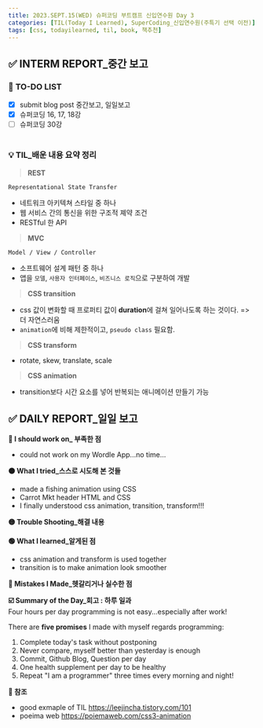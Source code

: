 ```yaml
---
title: 2023.SEPT.15(WED) 슈퍼코딩 부트캠프 신입연수원 Day 3
categories: [TIL(Today I Learned), SuperCoding_신입연수원(주특기 선택 이전)]
tags: [css, todayilearned, til, book, 책추천]
---
```


## ✅ INTERM REPORT\_중간 보고

### 📌 **TO-DO LIST**

- [x] submit blog post 중간보고, 일일보고
- [x] 슈퍼코딩 16, 17, 18강
- [ ] 슈퍼코딩 30강
      <br>
      <br>

### 💡 **TIL\_배운 내용 요약 정리**

> **REST** <br>

`Representational State Transfer`

- 네트워크 아키텍쳐 스타일 중 하나
- 웹 서비스 간의 통신을 위한 구조적 졔약 조건
- RESTful 한 API

> **MVC** <br>

`Model / View / Controller`

- 소프트웨어 설계 패턴 중 하나
- 앱을 `모델`, `사용자 인터페이스`, `비즈니스 로직`으로 구분하여 개발

> **CSS transition**

- css 값이 변화할 때 프로퍼티 값이 **duration**에 걸쳐 일어나도록 하는 것이다. => 더 자연스러움
- `animation`에 비해 제한적이고, `pseudo class` 필요함.

> **CSS transform**

- rotate, skew, translate, scale

> **CSS animation**

- transition보다 시간 요소를 넣어 반복되는 애니메이션 만들기 가능

## ✅ DAILY REPORT\_일일 보고

**🔴 I should work on\_ 부족한 점**

- could not work on my Wordle App...no time...

**🟠 What I tried\_스스로 시도해 본 것들**

- made a fishing animation using CSS
- Carrot Mkt header HTML and CSS
- I finally understood css animation, transition, transform!!!

**🟡 Trouble Shooting\_해결 내용**

**🟢 What I learned\_알게된 점**

- css animation and transform is used together
- transition is to make animation look smoother

**🔵 Mistakes I Made\_헷갈리거나 실수한 점**

**☑️ Summary of the Day\_회고 : 하루 일과**<br>
Four hours per day programming is not easy...especially after work!

There are **five promises** I made with myself regards programming:

1. Complete today's task without postponing
2. Never compare, myself better than yesterday is enough
3. Commit, Github Blog, Question per day
4. One health supplement per day to be healthy
5. Repeat "I am a programmer" three times every morning and night!

**💟 참조**

- good exmaple of TIL
  <https://leejincha.tistory.com/101>
- poeima web
  <https://poiemaweb.com/css3-animation>
